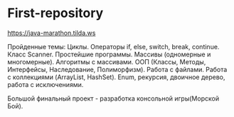 # First-repository
https://java-marathon.tilda.ws

Пройденные темы:
Циклы. Операторы if, else, switch, break, continue. Класс Scanner. Простейшие программы.
Массивы (одномерные и многомерные). Алгоритмы с массивами.
ООП (Классы, Методы, Интерфейсы, Наследование, Полиморфизм).
Работа с файлами.
Работа с коллекциями (ArrayList, HashSet).
Enum, рекурсия, двоичное дерево, работа с исключениями.

Большой финальный проект - разработка консольной игры(Морской Бой).
